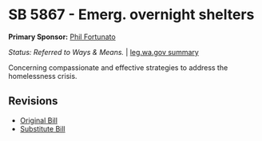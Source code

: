 # SB 5867 - Emerg. overnight shelters
**Primary Sponsor:** [Phil Fortunato](/person/leg/phil.fortunato.md)

*Status: Referred to Ways & Means.* | [leg.wa.gov summary](https://app.leg.wa.gov/billsummary?BillNumber=5867&Year=2021)

Concerning compassionate and effective strategies to address the homelessness crisis.

## Revisions
* [Original Bill](1/)
* [Substitute Bill](S/)